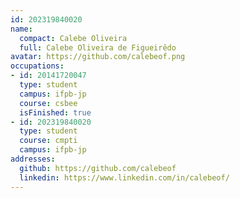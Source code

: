 ```yaml
---
id: 202319840020
name:
  compact: Calebe Oliveira
  full: Calebe Oliveira de Figueirêdo
avatar: https://github.com/calebeof.png
occupations:
- id: 20141720047
  type: student
  campus: ifpb-jp
  course: csbee
  isFinished: true
- id: 202319840020
  type: student
  course: cmpti
  campus: ifpb-jp
addresses:
  github: https://github.com/calebeof
  linkedin: https://www.linkedin.com/in/calebeof/
---
```

